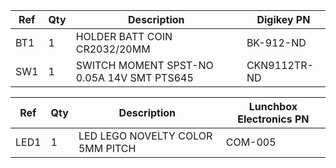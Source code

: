 |Ref|Qty|Description|Digikey PN|
|---|---|-----------|------|
|BT1|1|HOLDER BATT COIN CR2032/20MM|BK-912-ND|
|SW1|1|SWITCH MOMENT SPST-NO 0.05A 14V SMT PTS645|CKN9112TR-ND|

|Ref|Qty|Description|Lunchbox Electronics PN|
|---|---|-----------|------|
|LED1|1|LED LEGO NOVELTY COLOR 5MM PITCH|COM-005|

